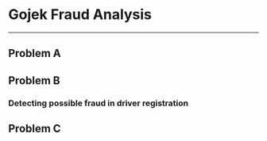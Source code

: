 # Gojek Fraud Analysis
***
## Problem A

## Problem B
### Detecting possible fraud in driver registration
## Problem C
